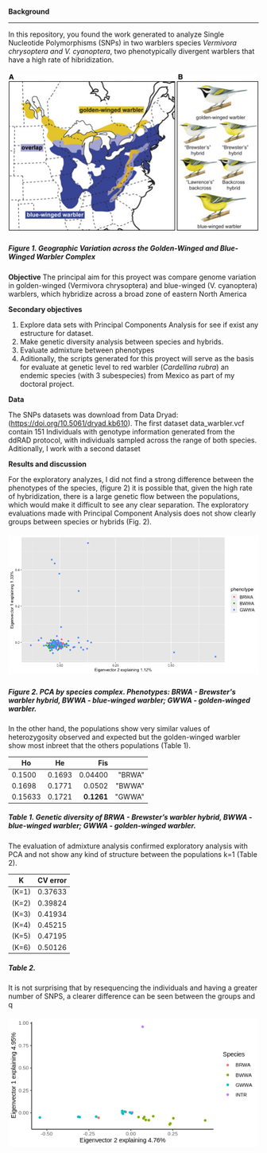**Background**

***

In this repository, you found the work generated to analyze Single Nucleotide Polymorphisms (SNPs) in two warblers species *Vermivora chrysoptera and  V. cyanoptera*, two phenotypically divergent warblers that have a high rate of hibridization. 



##### <div align="center"> ![](gr1.jpeg) 

##### **Figure 1.**  Geographic Variation across the Golden-Winged and Blue-Winged Warbler Complex

**Objective**
The principal aim for this proyect was  compare genome variation in golden-winged (Vermivora chrysoptera) and blue-winged (V. cyanoptera) warblers, which hybridize across a broad zone of eastern North America  

**Secondary objectives**
1. Explore data sets with Principal Components Analysis for see if exist any estructure for dataset.
2. Make genetic diversity analysis between species and hybrids.
3. Evaluate admixture between phenotypes 
4. Aditionally, the scripts generated for this proyect will serve as the basis for evaluate at genetic level to red warbler  (*Cardellina rubra*) an endemic species (with 3 subespecies) from Mexico as part of my doctoral project.

**Data**

The SNPs datasets was download from Data Dryad: (https://doi.org/10.5061/dryad.kb610).  The first dataset data_warbler.vcf contain  151 Individuals with genotype information generated from the ddRAD protocol, with individuals sampled across the range of both species.
Aditionally, I work with a second dataset 

**Results and discussion**

For the exploratory analyzes, I did not find a strong difference between the phenotypes of the species, (figure 2) it is possible that, given the high rate of hybridization, there is a large genetic flow between the populations, which would make it difficult to see any clear separation. The exploratory evaluations made with Principal Component Analysis does not show clearly groups between species or hybrids (Fig. 2).

##### <div align="center"> ![](pca_phenotype.png) 

##### **Figure 2.**  PCA by species complex. Phenotypes: BRWA - Brewster's warbler hybrid, BWWA - blue-winged warbler; GWWA - golden-winged warbler.


In the other hand, the populations show very similar values of heterozygosity observed and expected  but the golden-winged warbler show most inbreet that the others populations (Table 1).

| Ho     |      He  |   Fis  |        |
|--------|:--------:|------:|-------:|
| 0.1500 | 0.1693 | 0.04400 |"BRWA"  |
| 0.1698 |  0.1771| 0.0502  |"BWWA"  |
| 0.15633| 0.1721|**0.1261**| "GWWA" |

##### **Table 1.**  Genetic diversity of BRWA - Brewster’s warbler hybrid, BWWA - blue-winged warbler; GWWA - golden-winged warbler.

The evaluation of admixture analysis confirmed exploratory analysis with PCA  and not show any kind of structure between the populations k=1 (Table 2).

| K   |CV error |
|-----|:-------:|
|(K=1)| 0.37633 |
|(K=2)| 0.39824 |
|(K=3)| 0.41934 |
|(K=4)| 0.45215 |
|(K=5)| 0.47195 |
|(K=6)| 0.50126 |

##### **Table 2.**  


It is not surprising that by resequencing the individuals and having a greater number of SNPS, a clearer difference can be seen between the groups and q 
##### <div align="center"> ![](pca_reseq_size.png) 
